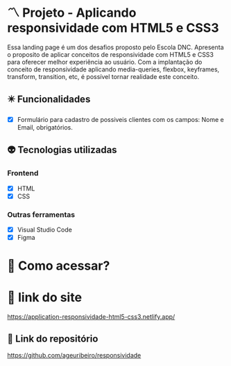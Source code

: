 # 〽️ Projeto - Aplicando responsividade com HTML5 e CSS3
Essa landing page é um dos desafios proposto pelo Escola DNC. Apresenta o proposito de aplicar conceitos de responsividade com HTML5 e CSS3 para oferecer melhor experiência ao usuário. Com a implantação do conceito de responsividade aplicando media-queries, flexbox, keyframes, transform, transition, etc, é possível tornar realidade este conceito. 

## ✴️ Funcionalidades
- [x] Formulário para cadastro de possiveis clientes com os campos: Nome e Email, obrigatórios.


## 👽 Tecnologias utilizadas
### Frontend
- [x] HTML
- [x] CSS

### Outras ferramentas
- [x] Visual Studio Code
- [x] Figma

# 🛜 Como acessar?

# 🔗 link do site
https://application-responsividade-html5-css3.netlify.app/

## 🔗 Link do repositório
https://github.com/ageuribeiro/responsividade
